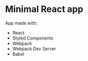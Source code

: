 # Minimal React app

App made with:

* React
* Styled Components
* Webpack
* Webpack Dev Server
* Babel
